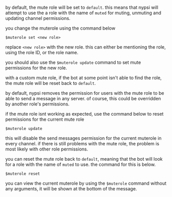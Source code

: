 <script>
  import DocsTemplate from "$lib/components/docs/DocsTemplate.svelte"
  import DocsHeader from '$lib/components/docs/DocsHeader.svelte';
</script>

<DocsTemplate title='mute role' />

<DocsHeader header='h2' text="default value" />

by default, the mute role will be set to `default`. this means that nypsi will attempt to use the a role with the name of
`muted` for muting, unmuting and updating channel permissions.

<DocsHeader header='h2' text="changing the mute role" />

you change the muterole using the command below

```
$muterole set <new role>
```

replace `<new role>` with the new role. this can either be mentioning the role, using the role ID, or the role name.

you should also use the `$muterole update` command to set mute permissions for the new role.

with a custom mute role, if the bot at some point isn't able to find the role, the mute role will be reset back to `default`.

<DocsHeader header='h2' text="fixing mute role permissions" />

by default, nypsi removes the permission for users with the mute role to be able to send a message in any server. of course,
this could be overridden by another role's permissions.

if the mute role isnt working as expected, use the command below to reset permissions for the current mute role

```
$muterole update
```

this will disable the send messages permission for the current muterole in every channel. if there is still problems with the
mute role, the problem is most likely with other role permissions.

<DocsHeader header='h2' text="resetting the mute role" />

you can reset the mute role back to `default`, meaning that the bot will look for a role with the name of `muted` to use. the
command for this is below.

```
$muterole reset
```

<DocsHeader header='h2' text="viewing current mute role" />

you can view the current muterole by using the `$muterole` command without any arguments, it will be shown at the bottom of
the message.
